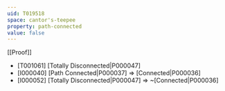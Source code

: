 ```yaml
---
uid: T019518
space: cantor's-teepee
property: path-connected
value: false
---
```

[[Proof]]

* [T001061] [Totally Disconnected|P000047]
* [I000040] [Path Connected|P000037] => [Connected|P000036]
* [I000052] [Totally Disconnected|P000047] => ~[Connected|P000036]

